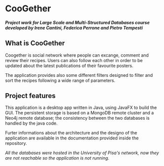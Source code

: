 # CooGether
##### Project work for Large Scale and Multi-Structured Databases course developed by Irene Cantini, Federica Perrone and Pietro Tempesti

## What is CooGether
Coogether is social network where people can excange, comment and review their recipes. Users can also follow each other in order to be updated about the latest publications of their favourite posters.

The application provides also some different filters designed to filter and sort the recipes following a wide range of parameters.

## Project features
This application is a desktop app written in Java, using JavaFX to build the GUI.
The persistent storage is based on a MongoDB remote cluster and a Neo4j remote database; the consistency between the two databases is handled by the java code.

Furter informations about the architecture and the designo of the application are available in the documentation provided inside the repository.

_All the databases were hosted in the University of Pisa's network, now they are not reachable so the application is not running._
